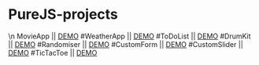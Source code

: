 # PureJS-projects
\n MovieApp || [DEMO](https://dontmeway.github.io/movie-app/)
#WeatherApp || [DEMO](http://dontmeway.github.io/Weather-App/)
#ToDoList || [DEMO](https://dontmeway.github.io/ToDo-List/)
#DrumKit || [DEMO](https://dontmeway.github.io/Drum-Kit/)
#Randomiser || [DEMO](https://dontmeway.github.io/Random-choice-picker/)
#CustomForm || [DEMO](https://dontmeway.github.io/form-input-wave/)
#CustomSlider || [DEMO](https://dontmeway.github.io/background-slider/)
#TicTacToe || [DEMO](https://dontmeway.github.io/tic-tac-toe/)
